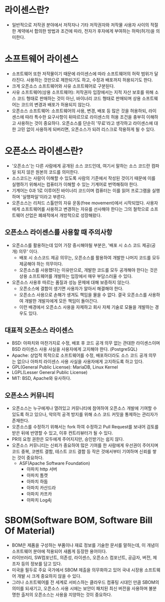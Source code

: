 # 라이센스란?
  - 일반적으로 저작권 분야에서 저작자나 기타 저작권자와 저작물 사용자 사이의 적절한 계약에서 합의한 방법과 조건에 따라, 전자가 후자에게 부여하는 허락(허가)을 의미한다.

# 소프트웨어 라이센스
  - 소프트웨어 또한 저작물이기 때문에 라이센스에 따라 소프트웨어의 허락 범위가 달라진다. 사용하는 것만으로 제한되기도 하고, 수정과 배포까지 허용되기도 한다.
  - 크게 오픈소스 소프트웨어와 사유 소프트웨어로 구분된다.
  - 사유 소프트웨어(상용 소프트웨어): 저작권자 입장에서는 지적 자산 보호를 위해 소스 코드 형태로 판매하는 것이 아닌, 바이너리 코드 형태로 판매되며 상용 소프트웨어는 코드의 변경과
    배포가 허용되지 않는다.
  - 오픈소스 소프트웨어: 소프트웨어의 사용, 변경, 배포 등 많은 것을 허용하되, 라이센스에 따라 특수한 요구사항이 뒤따르므로 라이센스의 허용 조건을 충부히 이해하고 사용하는 것이
    중요하다. 오픈소스를 단순히 '무료'라고 생각하고 라이센스에 대한 고민 없이 사용하게 되버리면, 오픈소스가 되려 리스크로 작용하게 될 수 있다.

# 오픈소스 라이센스란?
  - '오픈소스'는 다른 사람에게 공개된 소스 코드인데, 여기서 말하는 소스 코드란 컴파일 되지 않은 원본의 코드를 의미한다.
  - 소스코드는 사람이 이해할 수 있도록 사람의 기준에서 작성된 것이기 때문에 이를 실행하기 위해서는 컴퓨터가 이해할 수 있는 기계어로 번역해줘야 한다.
  - 기계어는 0과 1로 이루어진 바이너리 코드이며 컴퓨터는 이를 읽어 프로그램을 실행하며 '실행파일'이라고 부른다.
  - 오픈소스는 리처드 스톨만의 자유 운동(free movement)에서 시작되었다. 사용자에게 소프트웨어를 사용하고 변경하는 자유를 선사해야 한다는 그의 철학으로 소프트웨어 산업은 폐쇄적에서
    개방적으로 성장해왔다.

## 오픈소스 라이센스를 사용할 때 주의사항
  - 오픈소스를 활용하는데 있어 가장 중시해야될 부분은, '배포 시 소스 코드 제공(공개) 의무' 이다.
    - 배포 시 소스코드 제공 의무는, 오픈소스를 활용하여 개발한 나머지 코드를 모두 제공해야 하는 의무이다.
    - 오픈소스를 사용했다는 이유만으로, 개발한 코드를 모두 공개해야 한다는 것은 상용 소프트웨어를 개발하는 입장에서 매우 부담스러울 수 있다.
  - 오픈소스 사용후 따르는 품질과 성능 문제에 대해 보증하지 않는다.
    - 오픈소스에 결함이 생기면 사용자가 알아서 해결해야 한다.
    - 오픈소스 사용으로 손해가 생겨도 책임을 물을 수 없다. 결국 오픈소스를 사용하여 개발한 개발자에게 모든 책임이 돌아간다.
    - 이런 배경에서 오픈소스 사용을 자제하고 회사 자체 기술로 모듈을 개발하는 경우도 있다.

## 대표적 오픈소스 라이센스
  - BSD: 아파치와 마찬가지로 수정, 배포 후 코드 공개 의무 없는 관대한 라이센스이며 BSD 라이센스 사용 사실을 사용자에게 고지해야 한다. (PostgreSQL)
  - Apache: 상업적 목적으로 소프트웨어를 수정, 배포하더라도 소스 코드 공개 의무는 없으나 아파치 라이센스 사용 사실을 사용자에게 고지하도록 하고 있다.
  - GPL(General Public License): MariaDB, Linux Kernel
  - LGPL(Lesser General Public License)
  - MIT: BSD, Apache와 유사하다.

## 오픈소스 커뮤니티
- 오픈소스는 누구에게나 열려있고 커뮤니티에 참여하여 오픈소스 개발에 기여할 수 있도록 하고 있으나, 악의적 공격 방지를 위해 소스 코드 커밋을 통제하는 관리자가 존재한다.
- 오픈소스를 수정하기 위해서는 fork 하여 수정하고 Pull Request를 보내어 검토를 받은 뒤에 반영할 수 있고, 이후 컨트리뷰터가 될 수 있다.
- PR의 요청 권한은 모두에게 주어지지만, 승인받기는 쉽지 않다.
- 오픈소스 커뮤니티는 신뢰가 중요하여 많은 기여를 한 사람에게 우선권이 주어지며 코드 중복, 코멘트 결함, 테스트 코드 결함 등 작은 것에서부터 기여하며 신뢰를 쌓는 것이 중요하다.
  - ASF(Apache Software Foundation)
    - 아파치 http 서버
    - 아파치 톰캣
    - 아파치 하둡
    - 아파치 카산드라
    - 아파치 카프카
    - 아파치 Log4j
   
# SBOM(Software BOM, Software Bill Of Material)
  - BOM은 제품을 구성하는 부품이나 재료 정보를 기술한 문서를 말하는데, 이 개념이 소프트웨어 분야에 적용되어 새롭게 등장한 용어이다.
  - 라이브러리, SW컴포넌트, 의존성, 라이센스, 오픈소스 컴포넌트, 공급자, 버전, 제조자 등의 정보를 담고 있다.
  - 미국을 필두로 주요 국가에서 SBOM 제출을 의무화하고 있어 국내 시장용 소프트웨어 개발 시 크게 중요하지 않을 수 있다.
  - 그러나 소프트웨어를 전 세계로 서비스하는 클라우드 컴퓨팅 시대인 만큼 SBOM의 의미를 되새기고, 오픈소스 사용 시에는 보안이 패치된 최신 버전을 사용하며 불분명한 출저의 오픈소스는
    사용을 지양하는 것이 중요하다.






